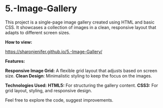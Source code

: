 # 5.-Image-Gallery

This project is a single-page image gallery created using HTML and basic CSS. It showcases a collection of images in a clean, responsive layout that adapts to different screen sizes.

**How to view:**

https://sharonjenifer.github.io/5.-Image-Gallery/

**Features:**

**Responsive Image Grid:** A flexible grid layout that adjusts based on screen size.
**Clean Design**: Minimalistic styling to keep the focus on the images.

**Technologies Used:**
**HTML5:** For structuring the gallery content.
**CSS3:** For grid layout, styling, and responsive design.

Feel free to explore the code, suggest improvements.
